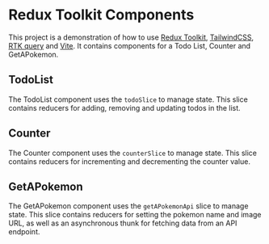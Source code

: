 # Redux Toolkit Components

This project is a demonstration of how to use [Redux Toolkit](https://redux-toolkit.js.org/), [TailwindCSS](https://tailwindcss.com/), [RTK query](https://redux-toolkit.js.org/rtk-query/overview) and [Vite](https://vitejs.dev/). It contains components for a Todo List, Counter and GetAPokemon.

## TodoList

The TodoList component uses the `todoSlice` to manage state. This slice contains reducers for adding, removing and updating todos in the list.

## Counter

The Counter component uses the `counterSlice` to manage state. This slice contains reducers for incrementing and decrementing the counter value.

## GetAPokemon

The GetAPokemon component uses the `getAPokemonApi` slice to manage state. This slice contains reducers for setting the pokemon name and image URL, as well as an asynchronous thunk for fetching data from an API endpoint.
